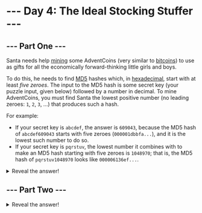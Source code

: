 # --- Day 4: The Ideal Stocking Stuffer ---

## --- Part One ---

Santa needs help [mining](https://en.wikipedia.org/wiki/Bitcoin#Mining) some
AdventCoins (very similar to
[bitcoins](https://en.wikipedia.org/wiki/Bitcoin)) to use as gifts for all the
economically forward-thinking little girls and boys.

To do this, he needs to find [MD5](https://en.wikipedia.org/wiki/MD5) hashes
which, in [hexadecimal](https://en.wikipedia.org/wiki/Hexadecimal), start with
at least _five zeroes_. The input to the MD5 hash is some secret key (your
puzzle input, given below) followed by a number in decimal. To mine
AdventCoins, you must find Santa the lowest positive number (no leading
zeroes: `1`, `2`, `3`, ...) that produces such a hash.

For example:

- If your secret key is `abcdef`, the answer is `609043`, because the MD5 hash of `abcdef609043` starts with five zeroes (`000001dbbfa...`), and it is the lowest such number to do so.
- If your secret key is `pqrstuv`, the lowest number it combines with to make an MD5 hash starting with five zeroes is `1048970`; that is, the MD5 hash of `pqrstuv1048970` looks like `000006136ef...`.

<details>
    <summary>Reveal the answer!</summary>
    Your puzzle answer was <code>______</code>.
</details>

## --- Part Two ---



<details>
    <summary>Reveal the answer!</summary>
    Your puzzle answer was <code>______</code>.
</details>
